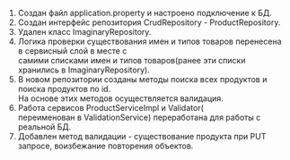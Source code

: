 1. Создан файл application.property и настроено подключение к БД.  
2. Создан интерфейс репозитория CrudRepository - ProductRepository.  
2. Удален класс ImaginaryRepository.  
4. Логика проверки существования имен и типов товаров перенесена в сервисный слой в месте с  
    самими списками имен и типов товаров(ранее эти списки хранились в ImaginaryRepository).  
5. В новом репозитории созданы методы поиска всех продуктов и поиска продуктов по id.  
    На основе этих методов осуществляется валидация.  
6. Работа сервисов ProductServiceImpl и Validator(  
    переименован в ValidationService) переработана для работы с реальной БД.  
7. Добавлен метод валидации - существование продукта при PUT запросе, воизбежание повторения объектов.